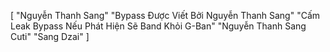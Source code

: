 [
 "Nguyễn Thanh Sang"
 "Bypass Được Viết Bởi Nguyễn Thanh Sang"
 "Cấm Leak Bypass Nếu Phát Hiện Sẽ Band Khỏi G-Ban"
 "Nguyễn Thanh Sang Cuti"
 "Sang Dzai"
 ]

